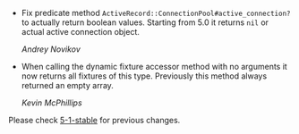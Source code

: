 *   Fix predicate method `ActiveRecord::ConnectionPool#active_connection?` to actually return boolean values.
    Starting from 5.0 it returns `nil` or actual active connection object.

    *Andrey Novikov*

*   When calling the dynamic fixture accessor method with no arguments it now returns all fixtures of this type.
    Previously this method always returned an empty array.

    *Kevin McPhillips*


Please check [5-1-stable](https://github.com/rails/rails/blob/5-1-stable/activerecord/CHANGELOG.md) for previous changes.
